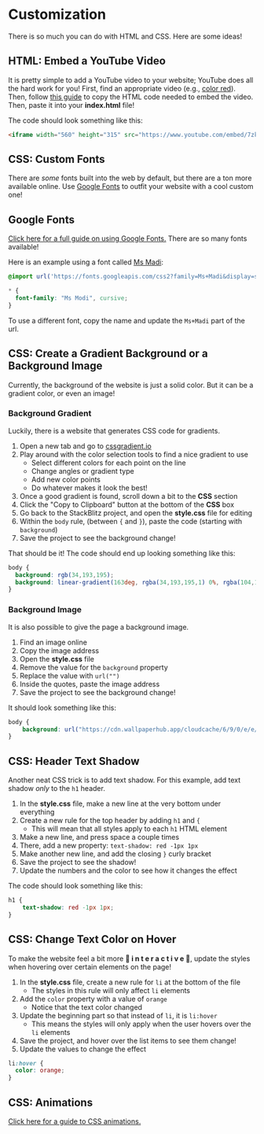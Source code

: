 # Customization
There is so much you can do with HTML and CSS. Here are some ideas!

## HTML: Embed a YouTube Video
It is pretty simple to add a YouTube video to your website; YouTube does all the hard work for you! First, find an appropriate video (e.g., [color red](https://www.youtube.com/watch?v=8YWl7tDGUPA)). Then, follow [this guide](https://support.google.com/youtube/answer/171780?hl=en) to copy the HTML code needed to embed the video. Then, paste it into your **index.html** file!

The code should look something like this:

```html
<iframe width="560" height="315" src="https://www.youtube.com/embed/7zkX6kfnWbk" frameborder="0" allow="accelerometer; autoplay; encrypted-media; gyroscope; picture-in-picture" allowfullscreen></iframe>
```

## CSS: Custom Fonts
There are _some_ fonts built into the web by default, but there are a ton more available online. Use [Google Fonts](https://fonts.google.com/) to outfit your website with a cool custom one!

## Google Fonts
[Click here for a full guide on using Google Fonts.](https://developers.google.com/fonts/docs/getting_started) There are so many fonts available!

Here is an example using a font called [Ms Madi](https://fonts.google.com/specimen/Ms+Madi):

```css
@import url('https://fonts.googleapis.com/css2?family=Ms+Madi&display=swap');

* {
  font-family: "Ms Modi", cursive;
}
```

To use a different font, copy the name and update the `Ms+Madi` part of the url.

## CSS: Create a Gradient Background or a Background Image
Currently, the background of the website is just a solid color. But it can be a gradient color, or even an image!

### Background Gradient
Luckily, there is a website that generates CSS code for gradients.

1. Open a new tab and go to [cssgradient.io](https://cssgradient.io)
1. Play around with the color selection tools to find a nice gradient to use
    - Select different colors for each point on the line
    - Change angles or gradient type
    - Add new color points
    - Do whatever makes it look the best!
1. Once a good gradient is found, scroll down a bit to the **CSS** section
1. Click the "Copy to Clipboard" button at the bottom of the **CSS** box
1. Go back to the StackBlitz project, and open the **style.css** file for editing
1. Within the `body` rule, (between `{` and `}`), paste the code (starting with `background`)
1. Save the project to see the background change!

That should be it! The code should end up looking something like this:

```css
body {
  background: rgb(34,193,195);
  background: linear-gradient(163deg, rgba(34,193,195,1) 0%, rgba(104,191,147,1) 10%, rgba(101,175,65,1) 40%, rgba(253,240,45,1) 100%);
}
```

### Background Image
It is also possible to give the page a background image. 

1. Find an image online
1. Copy the image address
1. Open the **style.css** file
1. Remove the value for the `background` property
1. Replace the value with `url("")`
1. Inside the quotes, paste the image address
1. Save the project to see the background change!

It should look something like this:

```css
body {
    background: url("https://cdn.wallpaperhub.app/cloudcache/6/9/0/e/e/f/690eefe3ba1f553e0ea527f51ee407b604b681b4.jpg");
}
```

## CSS: Header Text Shadow
Another neat CSS trick is to add text shadow. For this example, add text shadow _only_ to the `h1` header.

1. In the **style.css** file, make a new line at the very bottom under everything
1. Create a new rule for the top header by adding `h1` and `{`
    - This will mean that all styles apply to each `h1` HTML element
1. Make a new line, and press space a couple times
1. There, add a new property: `text-shadow: red -1px 1px`
1. Make another new line, and add the closing `}` curly bracket
1. Save the project to see the shadow!
1. Update the numbers and the color to see how it changes the effect

The code should look something like this:

```css
h1 {
    text-shadow: red -1px 1px;
}
```

## CSS: Change Text Color on Hover
To make the website feel a bit more **🌟 i n t e r a c t i v e 🌟**, update the styles when hovering over certain elements on the page!

1. In the **style.css** file, create a new rule for `li` at the bottom of the file
    - The styles in this rule will only affect `li` elements
1. Add the `color` property with a value of `orange`
    - Notice that the text color changed
1. Update the beginning part so that instead of `li`, it is `li:hover`
    - This means the styles will only apply when the user hovers over the `li` elements
1. Save the project, and hover over the list items to see them change!
1. Update the values to change the effect

```css
li:hover {
  color: orange;
}
```

## CSS: Animations
[Click here for a guide to CSS animations.](https://www.w3schools.com/css/css3_animations.asp)
